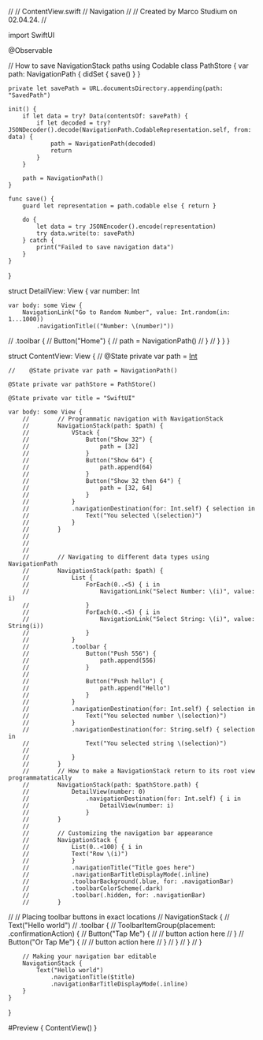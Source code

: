 //
//  ContentView.swift
//  Navigation
//
//  Created by Marco Studium on 02.04.24.
//

import SwiftUI

@Observable

// How to save NavigationStack paths using Codable
class PathStore {
    var path: NavigationPath {
        didSet {
            save()
        }
    }
    
    private let savePath = URL.documentsDirectory.appending(path: "SavedPath")
    
    init() {
        if let data = try? Data(contentsOf: savePath) {
            if let decoded = try? JSONDecoder().decode(NavigationPath.CodableRepresentation.self, from: data) {
                path = NavigationPath(decoded)
                return
            }
        }
        
        path = NavigationPath()
    }
    
    func save() {
        guard let representation = path.codable else { return }
        
        do {
            let data = try JSONEncoder().encode(representation)
            try data.write(to: savePath)
        } catch {
            print("Failed to save navigation data")
        }
    }
}

struct DetailView: View {
    var number: Int
    
    var body: some View {
        NavigationLink("Go to Random Number", value: Int.random(in: 1...1000))
            .navigationTitle(("Number: \(number)"))
//            .toolbar {
//                Button("Home") {
//                    path = NavigationPath()
//                }
//            }
    }
}

struct ContentView: View {
    //    @State private var path = [Int]()
    
    //    @State private var path = NavigationPath()
    
    @State private var pathStore = PathStore()
    
    @State private var title = "SwiftUI"
    
    var body: some View {
        //        // Programmatic navigation with NavigationStack
        //        NavigationStack(path: $path) {
        //            VStack {
        //                Button("Show 32") {
        //                    path = [32]
        //                }
        //                Button("Show 64") {
        //                    path.append(64)
        //                }
        //                Button("Show 32 then 64") {
        //                    path = [32, 64]
        //                }
        //            }
        //            .navigationDestination(for: Int.self) { selection in
        //                Text("You selected \(selection)")
        //            }
        //        }
        //
        //
        //
        //        // Navigating to different data types using NavigationPath
        //        NavigationStack(path: $path) {
        //            List {
        //                ForEach(0..<5) { i in
        //                    NavigationLink("Select Number: \(i)", value: i)
        //                }
        //                ForEach(0..<5) { i in
        //                    NavigationLink("Select String: \(i)", value: String(i))
        //                }
        //            }
        //            .toolbar {
        //                Button("Push 556") {
        //                    path.append(556)
        //                }
        //
        //                Button("Push hello") {
        //                    path.append("Hello")
        //                }
        //            }
        //            .navigationDestination(for: Int.self) { selection in
        //                Text("You selected number \(selection)")
        //            }
        //            .navigationDestination(for: String.self) { selection in
        //                Text("You selected string \(selection)")
        //
        //            }
        //        }
        //        // How to make a NavigationStack return to its root view programmatatically
        //        NavigationStack(path: $pathStore.path) {
        //            DetailView(number: 0)
        //                .navigationDestination(for: Int.self) { i in
        //                    DetailView(number: i)
        //                }
        //        }
        //
        //        // Customizing the navigation bar appearance
        //        NavigationStack {
        //            List(0..<100) { i in
        //            Text("Row \(i)")
        //            }
        //            .navigationTitle("Title goes here")
        //            .navigationBarTitleDisplayMode(.inline)
        //            .toolbarBackground(.blue, for: .navigationBar)
        //            .toolbarColorScheme(.dark)
        //            .toolbar(.hidden, for: .navigationBar)
        //        }
        
//        // Placing toolbar buttons in exact locations
//        NavigationStack {
//            Text("Hello world")
//                .toolbar {
//                    ToolbarItemGroup(placement: .confirmationAction) {
//                        Button("Tap Me") {
//                            // button action here
//                        }
//                        Button("Or Tap Me") {
//                            // button action here
//                        }
//                    }
//                }
//        }
        
        // Making your navigation bar editable
        NavigationStack {
            Text("Hello world")
                .navigationTitle($title)
                .navigationBarTitleDisplayMode(.inline)
        }
    }
}

#Preview {
    ContentView()
}
